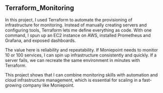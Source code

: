 ## Terraform_Monitoring
In this project, I used Terraform to automate the provisioning of infrastructure for monitoring. Instead of manually creating servers and configuring tools, Terraform lets me define everything as code. With one command, I spun up an EC2 instance on AWS, installed Prometheus and Grafana, and exposed dashboards.

The value here is reliability and repeatability. If Moniepoint needs to monitor 10 or 100 services, I can spin up infrastructure consistently and quickly. If a server fails, we can recreate the same environment in minutes with Terraform.

This project shows that I can combine monitoring skills with automation and cloud infrastructure management, which is essential for scaling in a fast-growing company like Moniepoint.